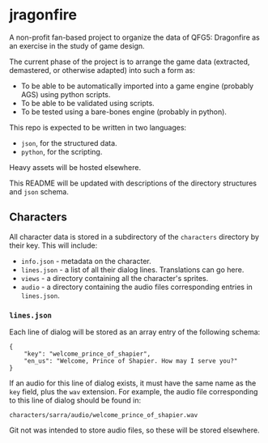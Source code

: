 # jragonfire

A non-profit fan-based project to organize the data of QFG5: Dragonfire as an exercise in the study of game design.

The current phase of the project is to arrange the game data (extracted, demastered, or otherwise adapted) into such a form as:
- To be able to be automatically imported into a game engine (probably AGS) using python scripts.
- To be able to be validated using scripts.
- To be tested using a bare-bones engine (probably in python).

This repo is expected to be written in two languages:
- `json`, for the structured data.
- `python`, for the scripting.

Heavy assets will be hosted elsewhere.

This README will be updated with descriptions of the directory structures and `json` schema.

## Characters

All character data is stored in a subdirectory of the `characters` directory by their key.
This will include:
- `info.json` - metadata on the character.
- `lines.json` - a list of all their dialog lines. Translations can go here.
- `views` - a directory containing all the character's sprites.
- `audio` - a directory containing the audio files corresponding entries in `lines.json`.

### `lines.json`

Each line of dialog will be stored as an array entry of the following schema:

```
{
    "key": "welcome_prince_of_shapier",
    "en_us": "Welcome, Prince of Shapier. How may I serve you?"
}
```

If an audio for this line of dialog exists, it must have the same name as the `key` field, plus the `wav` extension.
For example, the audio file corresponding to this line of dialog should be found in:

```
characters/sarra/audio/welcome_prince_of_shapier.wav
```

Git not was intended to store audio files, so these will be stored elsewhere.
